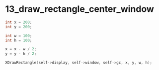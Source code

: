 13_draw_rectangle_center_window
===============================

```c
int x = 200;
int y = 200;

int w = 100;
int h = 100;

x = x - w / 2;
y = y - h / 2;

XDrawRectangle(self->display, self->window, self->gc, x, y, w, h);
```
